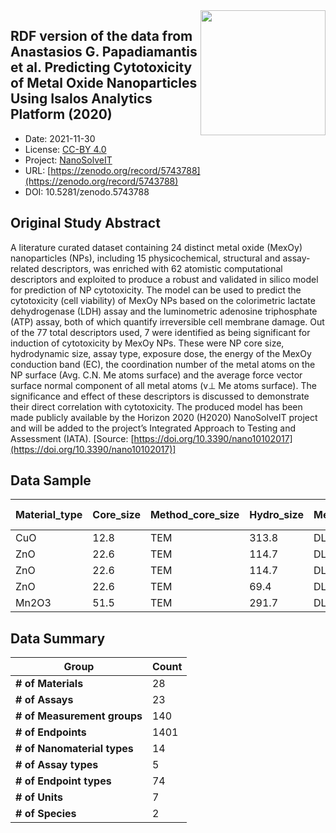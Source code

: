 <img style="float: right; width: 200px" src="https://upload.wikimedia.org/wikipedia/commons/e/e1/NanoCommons-Logo-Large_-_White_Circle_01.png" />


<div style="float: right; width: 200px" class='altmetric-embed' data-badge-type='donut' data-condensed='true' data-badge-details='right' data-doi="10.5281/zenodo.5743788"></div>

## RDF version of the data from Anastasios G. Papadiamantis et al. Predicting Cytotoxicity of Metal Oxide Nanoparticles Using Isalos Analytics Platform (2020)
<script type="application/ld+json">
	{
		"@context": {
			"bs": "https://bioschemas.org/",
			"schema": "https://schema.org/",
			"citation": "schema:citation",
			"name": "schema:name",
			"url": "schema:url",
			"variableMeasured": "schema:variableMeasured"
		},
		"@type": "schema:Dataset",
		"variableMeasured": [
			{
				"@type": "schema:PropertyValue",
				"name": "composition"
			},
			{
				"@type": "schema:PropertyValue",
				"name": "size"
			},
			{
				"@type": "schema:PropertyValue",
				"name": "surface charge"
			},
			{
				"@type": "schema:PropertyValue",
				"name": "surface area"
			},
			{
				"@type": "schema:PropertyValue",
				"name": "assay"
			},
			{
				"@type": "schema:PropertyValue",
				"name": "cell type"
			},
			{
				"@type": "schema:PropertyValue",
				"name": "expose time"
			},
			{
				"@type": "schema:PropertyValue",
				"name": "dose"
			},
			{
				"@type": "schema:PropertyValue",
				"name": "toxicological endpoint"
			},
			{
				"@type": "schema:PropertyValue",
				"name": "size distribution"
			}
		],
		"name": "RDF version of the data from Anastasios G. Papadiamantis et al. Predicting Cytotoxicity of Metal Oxide Nanoparticles Using Isalos Analytics Platform (2020)",
		"schema:description": "This is an RDFied version of the dataset published in Papadiamantis, A.G. et al. Predicting Cytotoxicity of Metal Oxide Nanoparticles Using Isalos Analytics Platform. Nanomaterials 2020, 10, 2017. The original dataset publication DOI: https://doi.org/10.3390/nano10102017. The Original publication authors: Papadiamantis, A.G.; Jänes, J.; Voyiatzis, E.; Sikk, L.; Burk, J.; Burk, P.; Tsoumanis, A.; Ha, M.K.; Yoon, T.H.; Valsami-Jones, E.; Lynch, I.; Melagraki, G.; Tämm, K.; Afantitis, A.",		
		"@id": "https://zenodo.org/record/5743788",
		"url": "https://zenodo.org/record/5743788",
		"citation": "https://zenodo.org/record/5743788",
		"http://purl.org/dc/terms/conformsTo": { "@type": "schema:CreativeWork", "@id": "https://bioschemas.org/profiles/Dataset/0.4-DRAFT" },
		"schema:identifier": "10.5281/zenodo.5743788",
		"schema:license": "https://creativecommons.org/licenses/by/4.0/legalcode",
		"schema:creator": [
		  {
			"@type": "schema:Organization",
			"name": "NanoSolveIT"
		  }
		],
		"schema:datePublished": "2021-11-30"
	}
</script>

* Date: 2021-11-30
* License: [CC-BY 4.0](https://creativecommons.org/licenses/by/4.0/legalcode)
* Project: [NanoSolveIT](https://www.nanosolveit.eu/)
* URL: [https://zenodo.org/record/5743788](https://zenodo.org/record/5743788)
* DOI: 10.5281/zenodo.5743788



## Original Study Abstract

A literature curated dataset containing 24 distinct metal oxide (MexOy) nanoparticles (NPs), including 15 physicochemical, structural and assay-related descriptors, was enriched with 62 atomistic computational descriptors and exploited to produce a robust and validated in silico model for prediction of NP cytotoxicity. The model can be used to predict the cytotoxicity (cell viability) of MexOy NPs based on the colorimetric lactate dehydrogenase (LDH) assay and the luminometric adenosine triphosphate (ATP) assay, both of which quantify irreversible cell membrane damage. Out of the 77 total descriptors used, 7 were identified as being significant for induction of cytotoxicity by MexOy NPs. These were NP core size, hydrodynamic size, assay type, exposure dose, the energy of the MexOy conduction band (EC), the coordination number of the metal atoms on the NP surface (Avg. C.N. Me atoms surface) and the average force vector surface normal component of all metal atoms (v⊥ Me atoms surface). The significance and effect of these descriptors is discussed to demonstrate their direct correlation with cytotoxicity. The produced model has been made publicly available by the Horizon 2020 (H2020) NanoSolveIT project and will be added to the project’s Integrated Approach to Testing and Assessment (IATA). [Source: [https://doi.org/10.3390/nano10102017](https://doi.org/10.3390/nano10102017)]


## Data Sample

|Material_type|Core_size|Method_core_size|Hydro_size|Method_hydro_size|Surface_charge|Method_surface_charge|Surface_area|Method_surface_area|Hsf   |Ec   |Ev   |MeO |Assay|Cell_name|Cell_species|Cell_origin|Cell_type|Exposure_time|Exposure_dose|log_n_atoms_all|log_n_atoms_core|log_n_atoms_shell|log_n_Al _atoms_all|log_n_Al _atoms_core|log_n_Al _atoms_shell|log_n_O_atoms_all|log_n_O_atoms_core|log_n_O_atoms_shell|peng_avg_all|peng_avg_core|peng_avg_shell|Al _peng_avg_all|Al _peng_avg_core|Al _peng_avg_shell|O_peng_avg_all|O_peng_avg_core|O_peng_avg_shell|coordN_avg_all|coordN_avg_core|coordN_avg_shell|Al _coordN_avg_all|Al _coordN_avg_core|Al _coordN_avg_shell|O_coordN_avg_all|O_coordN_avg_core|O_coordN_avg_shell|NP_diameter|NP_surface_area|NP_volume  |Lattice_energy_of_NP|E_L_bulk-E_L_NP|Lattice_energy_of_NP_d_NP|Lattice_energy_of_NP_S_NP|Lattice_energy_of_NP_V_NP|force_vector_length_avg_all|force_vector_length_avg_core|force_vector_length_avg_shell|Al _force_vector_length_coordN_avg_all|Al _force_vector_length_coordN_avg_core|Al _force_vector_length_coordN_avg_shell|O_force_vector_length_avg_all|O_force_vector_length_avg_core|O_force_vector_length_avg_shell|force_vector_surface_normal_component_avg_all|force_vector_surface_normal_component_avg_core|force_vector_surface_normal_component_avg_shell|Al _force_vector_surface_normal_component_coordN_avg_all|Al _force_vector_surface_normal_component_coordN_avg_core|Al _force_vector_surface_normal_component_coordN_avg_shell|O_force_vector_surface_normal_component_avg_all|O_force_vector_surface_normal_component_avg_core|O_force_vector_surface_normal_component_avg_shell|force_vector_surface_tangent_component_avg_all|force_vector_surface_tangent_component_avg_core|force_vector_surface_tangent_component_avg_shell|Al _force_vector_surface_tangent_component_coordN_avg_all|Al _force_vector_surface_tangent_component_coordN_avg_core|Al _force_vector_surface_tangent_component_coordN_avg_shell|O_force_vector_surface_tangent_component_avg_all|O_force_vector_surface_tangent_component_avg_core|O_force_vector_surface_tangent_component_avg_shell|Viability|
|-------------|---------|----------------|----------|-----------------|--------------|---------------------|------------|-------------------|------|-----|-----|----|-----|---------|------------|-----------|---------|-------------|-------------|---------------|----------------|-----------------|-------------------|--------------------|---------------------|-----------------|------------------|-------------------|------------|-------------|--------------|----------------|-----------------|------------------|--------------|---------------|----------------|--------------|---------------|----------------|------------------|-------------------|--------------------|----------------|-----------------|------------------|-----------|---------------|-----------|--------------------|---------------|-------------------------|-------------------------|-------------------------|---------------------------|----------------------------|-----------------------------|--------------------------------------|---------------------------------------|----------------------------------------|-----------------------------|------------------------------|-------------------------------|---------------------------------------------|----------------------------------------------|-----------------------------------------------|--------------------------------------------------------|---------------------------------------------------------|----------------------------------------------------------|-----------------------------------------------|------------------------------------------------|-------------------------------------------------|----------------------------------------------|-----------------------------------------------|------------------------------------------------|---------------------------------------------------------|----------------------------------------------------------|-----------------------------------------------------------|------------------------------------------------|-------------------------------------------------|--------------------------------------------------|---------|
|CuO          |12.8     |TEM             |313.8     |DLS              |7.6           |Zeta-potential       |74.2        |Estimation         |-1.609|-5.17|-6.51|5.87|ATP  |RAW264.7 |Mouse       |Blood      |Cancer   |24h          |200          |5.040902841    |4.935043502     |4.375992639      |4.739872845        |4.63375116          |4.075911761          |4.739872845      |4.634275695       |4.074011446        |-21.57668504|-21.72985283 |-21.02178044  |-21.52631145    |-21.67283142     |-20.99696961      |-21.62705863  |-21.78680542   |-21.04670008    |3.908788088   |4              |3.578340626     |3.908788088       |4                  |3.579261125         |3.908788088     |4                |3.57741609        |127.999669 |51471.54433    |1098056.773|-107.8834252        |-18.19175385   |-0.842841439             |-0.002095982             |-9.82E-05                |0.732111568                |0.32317944                  |2.213613067                  |0.455172568                           |0.000769499                            |2.096822883                             |1.009050568                  |44.26113957                   |61.57495077                    |-0.069746965                                 |0.000133617                                   |-0.322914129                                   |-0.052767703                                            |0.000125691                                              |-0.243858966                                              |-0.086726226                                   |0.645200214                                     |2.330915403                                      |0.533035145                                   |0.253565636                                    |1.545512442                                     |0.309687406                                              |0.000263797                                               |1.42756138                                                 |0.756382884                                     |0.000141534                                      |-0.402315966                                      |9.1      |
|ZnO          |22.6     |TEM             |114.7     |DLS              |28.8          |Zeta-potential       |47.4        |Estimation         |-3.608|-3.89|-7.2 |5.67|ATP  |BEAS-2B  |Human       |Lung       |Normal   |24h          |200          |5.705875681    |5.646910271     |4.809539514      |5.404881589        |5.345918463         |4.508529719          |5.404809778      |5.345842085       |4.508489318        |-16.81298443|-16.83326004 |-16.67355813  |-16.72577798    |-16.74503561     |-16.5933464       |-16.9002053   |-16.92149999   |-16.75377732    |3.947721913   |4              |3.58822891      |3.947395563       |4                  |3.585643411         |3.948048318     |4                |3.590814649       |225.9988547|160458.2245    |6043895.829|-84.06492215        |-42.01025689   |-0.371970567             |-0.000523905             |-1.39E-05                |0.243499186                |0.083503833                 |1.343715615                  |0.246292657                           |0.083512293                            |1.365706722                             |0.240705254                  |80.99436017                   |110.5299126                    |0.107323148                                  |0.000125176                                   |0.844475623                                    |0.110284775                                             |0.000147432                                              |0.867681349                                               |0.104361032                                    |0.083495372                                     |1.321722462                                      |0.152420273                                   |0.065525795                                    |0.749954702                                     |0.153232263                                              |0.065528786                                               |0.756354795                                                |0.151608149                                     |0.000102915                                      |0.821267738                                       |9.5      |
|ZnO          |22.6     |TEM             |114.7     |DLS              |28.8          |Zeta-potential       |47.4        |Estimation         |-3.608|-3.89|-7.2 |5.67|ATP  |BEAS-2B  |Human       |Lung       |Normal   |24h          |100          |5.705875681    |5.646910271     |4.809539514      |5.404881589        |5.345918463         |4.508529719          |5.404809778      |5.345842085       |4.508489318        |-16.81298443|-16.83326004 |-16.67355813  |-16.72577798    |-16.74503561     |-16.5933464       |-16.9002053   |-16.92149999   |-16.75377732    |3.947721913   |4              |3.58822891      |3.947395563       |4                  |3.585643411         |3.948048318     |4                |3.590814649       |225.9988547|160458.2245    |6043895.829|-84.06492215        |-42.01025689   |-0.371970567             |-0.000523905             |-1.39E-05                |0.243499186                |0.083503833                 |1.343715615                  |0.246292657                           |0.083512293                            |1.365706722                             |0.240705254                  |80.99436017                   |110.5299126                    |0.107323148                                  |0.000125176                                   |0.844475623                                    |0.110284775                                             |0.000147432                                              |0.867681349                                               |0.104361032                                    |0.083495372                                     |1.321722462                                      |0.152420273                                   |0.065525795                                    |0.749954702                                     |0.153232263                                              |0.065528786                                               |0.756354795                                                |0.151608149                                     |0.000102915                                      |0.821267738                                       |10.2     |
|ZnO          |22.6     |TEM             |69.4      |DLS              |28.8          |Zeta-potential       |47.4        |Estimation         |-3.608|-3.89|-7.2 |5.67|ATP  |RAW264.7 |Mouse       |Blood      |Cancer   |24h          |100          |5.705875681    |5.646910271     |4.809539514      |5.404881589        |5.345918463         |4.508529719          |5.404809778      |5.345842085       |4.508489318        |-16.81298443|-16.83326004 |-16.67355813  |-16.72577798    |-16.74503561     |-16.5933464       |-16.9002053   |-16.92149999   |-16.75377732    |3.947721913   |4              |3.58822891      |3.947395563       |4                  |3.585643411         |3.948048318     |4                |3.590814649       |225.9988547|160458.2245    |6043895.829|-84.06492215        |-42.01025689   |-0.371970567             |-0.000523905             |-1.39E-05                |0.243499186                |0.083503833                 |1.343715615                  |0.246292657                           |0.083512293                            |1.365706722                             |0.240705254                  |80.99436017                   |110.5299126                    |0.107323148                                  |0.000125176                                   |0.844475623                                    |0.110284775                                             |0.000147432                                              |0.867681349                                               |0.104361032                                    |0.083495372                                     |1.321722462                                      |0.152420273                                   |0.065525795                                    |0.749954702                                     |0.153232263                                              |0.065528786                                               |0.756354795                                                |0.151608149                                     |0.000102915                                      |0.821267738                                       |11       |
|Mn2O3        |51.5     |TEM             |291.7     |DLS              |-46.1         |Zeta-potential       |25.9        |Estimation         |-9.917|-4.65|-7.63|5.92|ATP  |RAW264.7 |Mouse       |Blood      |Cancer   |24h          |200          |6.833920946    |6.808418277     |5.590033326      |6.435980937        |6.410428646         |5.192912967          |6.612072196      |6.586602606       |5.367637283        |-30.13156934|-30.17368534 |-29.43521225  |-45.00347397    |-45.0715769      |-43.87969361      |-20.21696626  |-20.24364875   |-19.77520088    |4.771439188   |4.799908597    |4.30071837      |5.964298985       |6                  |5.375189195         |3.976199323     |4                |3.582146334       |515.0001963|833228.8429    |71518836.27|-150.6578467        |24.58266767    |-0.292539397             |-0.000180812             |-2.11E-06                |1.226956433                |1.111428214                 |3.137130878                  |0.61840191                            |0.461561591                            |3.206456279                             |1.632659448                  |189.3784429                   |255.013659                     |0.001237108                                  |-5.01E-06                                     |0.021774621                                    |-0.025451547                                            |0.000122284                                              |-0.447450591                                              |0.019029544                                    |1.544590136                                     |3.090768246                                      |0.950733332                                   |0.872874737                                    |2.23806814                                      |0.460898009                                              |0.362431298                                               |2.085717458                                                |1.277290213                                     |-8.99E-05                                        |0.335577572                                       |11.3     |



## Data Summary

| **Group**                    | **Count** |
| ---------------------------- | --------- |
| **\# of Materials**          | 28        |
| **\# of Assays**             | 23        |
| **\# of Measurement groups** | 140       |
| **\# of Endpoints**          | 1401      |
| **\# of Nanomaterial types** | 14        |
| **\# of Assay types**        | 5         |
| **\# of Endpoint types**     | 74        |
| **\# of Units**              | 7         |
| **\# of Species**            | 2         |

